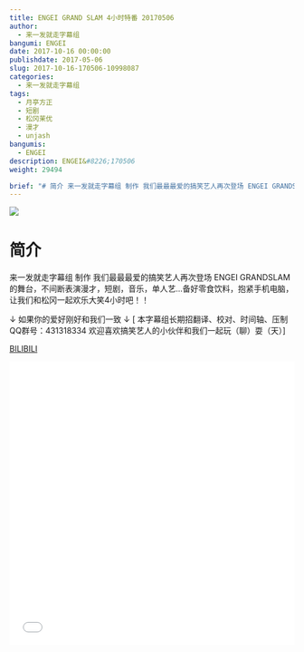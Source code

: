 ```yaml
---
title: ENGEI GRAND SLAM 4小时特番 20170506
author: 
  - 来一发就走字幕组
bangumi: ENGEI
date: 2017-10-16 00:00:00
publishdate: 2017-05-06
slug: 2017-10-16-170506-10998087
categories: 
  - 来一发就走字幕组
tags: 
  - 月亭方正
  - 短剧
  - 松冈茉优
  - 漫才
  - unjash
bangumis: 
  - ENGEI
description: ENGEI&#8226;170506
weight: 29494

brief: "# 简介 来一发就走字幕组 制作 我们最最最爱的搞笑艺人再次登场 ENGEI GRANDSLAM的舞台，不间断表演漫才，短剧，音乐，单人艺...备好零食饮料，抱紧手机电脑，让我们和松冈一起欢乐大笑4小时吧！！ ↓ 如果你的爱好刚好和我们一致 ↓"
---
```


![](https://i.imgur.com/OmG5NZI.jpg)

# 简介  
来一发就走字幕组 制作
我们最最最爱的搞笑艺人再次登场 ENGEI GRANDSLAM的舞台，不间断表演漫才，短剧，音乐，单人艺...备好零食饮料，抱紧手机电脑，让我们和松冈一起欢乐大笑4小时吧！！

↓ 如果你的爱好刚好和我们一致 ↓
[ 本字幕组长期招翻译、校对、时间轴、压制   QQ群号：431318334 欢迎喜欢搞笑艺人的小伙伴和我们一起玩（聊）耍（天）]

  [BILIBILI](https://www.bilibili.com/video/av10998087/)


<div class="vcontainer">  <iframe class='video' src="//www.bilibili.com/blackboard/player.html?aid=10998087" width="100%" height="500" frameborder="0" allowfullscreen="allowfullscreen"></iframe></div>
